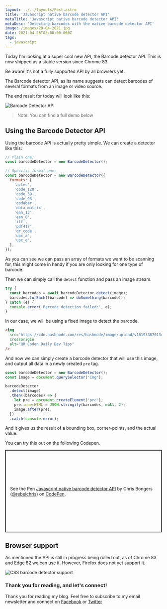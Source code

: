 ```yaml
---
layout: ../../layouts/Post.astro
title: 'Javascript native barcode detector API'
metaTitle: 'Javascript native barcode detector API'
metaDesc: 'Detecting barcodes with the native barcode detector API'
image: /images/28-04-2021.jpg
date: 2021-04-28T03:00:00.000Z
tags:
  - javascript
---
```


Today I'm looking at a super cool new API, the Barcode detector API.
This is now shipped as a stable version since Chrome 83.

Be aware it's not a fully supported API by all browsers yet.

The Barcode detector API, as its name suggests can detect barcodes of several formats from an image or video source.

The end result for today will look like this:

![Barcode Detector API](https://cdn.hashnode.com/res/hashnode/image/upload/v1619339927010/Ygp5o8-aY.png)

> Note: You can find a full demo below

## Using the Barcode Detector API

Using the barcode API is actually pretty simple.
We can create a detector like this:

```js
// Plain one:
const barcodeDetector = new BarcodeDetector();

// Specific format one:
const barcodeDetector = new BarcodeDetector({
  formats: [
    'aztec',
    'code_128',
    'code_39',
    'code_93',
    'codabar',
    'data_matrix',
    'ean_13',
    'ean_8',
    'itf',
    'pdf417',
    'qr_code',
    'upc_a',
    'upc_e',
  ],
});
```

As you can see we can pass an array of formats we want to be scanning for, this might come in handy if you are only looking for one type of barcode.

Then we can simply call the `detect` function and pass an image stream.

```js
try {
  const barcodes = await barcodeDetector.detect(image);
  barcodes.forEach((barcode) => doSomething(barcode));
} catch (e) {
  console.error('Barcode detection failed:', e);
}
```

In our case, we will be using a fixed image to detect the barcode.

```html
<img
  src="https://cdn.hashnode.com/res/hashnode/image/upload/v1619338701344/-rJKsBrhI.png"
  crossorigin
  alt="QR Coden Daily Dev Tips"
/>
```

And now we can simply create a barcode detector that will use this image, and output all data in a newly created `pre` tag.

```js
const barcodeDetector = new BarcodeDetector();
const image = document.querySelector('img');

barcodeDetector
  .detect(image)
  .then((barcodes) => {
    let pre = document.createElement('pre');
    pre.innerHTML = JSON.stringify(barcodes, null, 2);
    image.after(pre);
  })
  .catch(console.error);
```

And it gives us the result of a bounding box, corner-points, and the actual value.

You can try this out on the following Codepen.

<p class="codepen" data-height="265" data-theme-id="dark" data-default-tab="js,result" data-user="rebelchris" data-slug-hash="RwKvQdB" style="height: 265px; box-sizing: border-box; display: flex; align-items: center; justify-content: center; border: 2px solid; margin: 1em 0; padding: 1em;" data-pen-title="Javascript native barcode detector API">
  <span>See the Pen <a href="https://codepen.io/rebelchris/pen/RwKvQdB">
  Javascript native barcode detector API</a> by Chris Bongers (<a href="https://codepen.io/rebelchris">@rebelchris</a>)
  on <a href="https://codepen.io">CodePen</a>.</span>
</p>
<script async defer src="https://cpwebassets.codepen.io/assets/embed/ei.js"></script>

## Browser support

As mentioned the API is still in progress being rolled out, as of Chrome 83 and Edge 82 we can use it.
However, Firefox does not yet support it.

![CSS barcode detector support](https://cdn.hashnode.com/res/hashnode/image/upload/v1619340054375/52URFcbqB.png)

### Thank you for reading, and let's connect!

Thank you for reading my blog. Feel free to subscribe to my email newsletter and connect on [Facebook](https://www.facebook.com/DailyDevTipsBlog) or [Twitter](https://twitter.com/DailyDevTips1)
